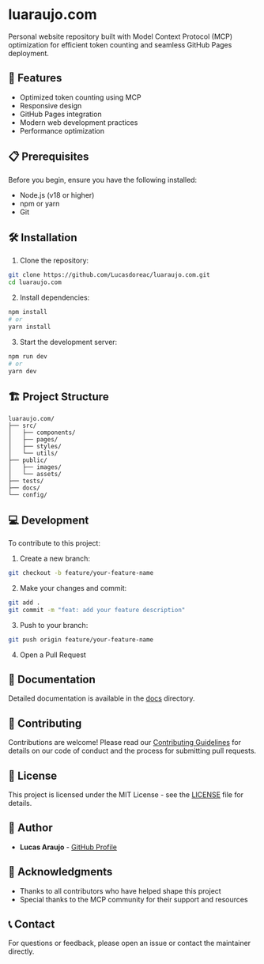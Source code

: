 # luaraujo.com

Personal website repository built with Model Context Protocol (MCP) optimization for efficient token counting and seamless GitHub Pages deployment.

## 🚀 Features

- Optimized token counting using MCP
- Responsive design
- GitHub Pages integration
- Modern web development practices
- Performance optimization

## 📋 Prerequisites

Before you begin, ensure you have the following installed:
- Node.js (v18 or higher)
- npm or yarn
- Git

## 🛠️ Installation

1. Clone the repository:
```bash
git clone https://github.com/Lucasdoreac/luaraujo.com.git
cd luaraujo.com
```

2. Install dependencies:
```bash
npm install
# or
yarn install
```

3. Start the development server:
```bash
npm run dev
# or
yarn dev
```

## 🏗️ Project Structure

```
luaraujo.com/
├── src/
│   ├── components/
│   ├── pages/
│   ├── styles/
│   └── utils/
├── public/
│   ├── images/
│   └── assets/
├── tests/
├── docs/
└── config/
```

## 💻 Development

To contribute to this project:

1. Create a new branch:
```bash
git checkout -b feature/your-feature-name
```

2. Make your changes and commit:
```bash
git add .
git commit -m "feat: add your feature description"
```

3. Push to your branch:
```bash
git push origin feature/your-feature-name
```

4. Open a Pull Request

## 📝 Documentation

Detailed documentation is available in the [docs](./docs) directory.

## 🤝 Contributing

Contributions are welcome! Please read our [Contributing Guidelines](CONTRIBUTING.md) for details on our code of conduct and the process for submitting pull requests.

## 📄 License

This project is licensed under the MIT License - see the [LICENSE](LICENSE) file for details.

## 👤 Author

- **Lucas Araujo** - [GitHub Profile](https://github.com/Lucasdoreac)

## 🙏 Acknowledgments

- Thanks to all contributors who have helped shape this project
- Special thanks to the MCP community for their support and resources

## 📞 Contact

For questions or feedback, please open an issue or contact the maintainer directly.
